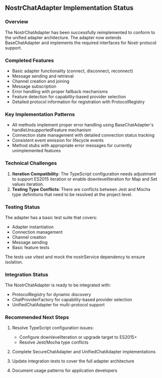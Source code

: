 ## NostrChatAdapter Implementation Status

### Overview
The NostrChatAdapter has been successfully reimplemented to conform to the unified adapter architecture. The adapter now extends BaseChatAdapter and implements the required interfaces for Nostr protocol support.

### Completed Features
- Basic adapter functionality (connect, disconnect, reconnect)
- Message sending and retrieval
- Channel creation and joining
- Message subscription
- Error handling with proper fallback mechanisms
- Feature detection for capability-based provider selection
- Detailed protocol information for registration with ProtocolRegistry

### Key Implementation Patterns
- All methods implement proper error handling using BaseChatAdapter's handleUnsupportedFeature mechanism
- Connection state management with detailed connection status tracking
- Consistent event emission for lifecycle events
- Method stubs with appropriate error messages for currently unimplemented features

### Technical Challenges
1. **Iteration Compatibility**: The TypeScript configuration needs adjustment to support ES2015 iteration or enable downlevelIteration for Map and Set values iteration.
2. **Testing Type Conflicts**: There are conflicts between Jest and Mocha type definitions that need to be resolved at the project level.

### Testing Status
The adapter has a basic test suite that covers:
- Adapter instantiation
- Connection management
- Channel creation
- Message sending
- Basic feature tests

The tests use vitest and mock the nostrService dependency to ensure isolation.

### Integration Status
The NostrChatAdapter is ready to be integrated with:
- ProtocolRegistry for dynamic discovery
- ChatProviderFactory for capability-based provider selection
- UnifiedChatAdapter for multi-protocol support

### Recommended Next Steps
1. Resolve TypeScript configuration issues:
   - Configure downlevelIteration or upgrade target to ES2015+
   - Resolve Jest/Mocha type conflicts

2. Complete SecureChatAdapter and UnifiedChatAdapter implementations

3. Update integration tests to cover the full adapter architecture

4. Document usage patterns for application developers

